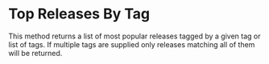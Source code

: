 Top Releases By Tag
===================

This method returns a list of most popular releases tagged by a given tag or 
list of tags. If multiple tags are supplied only releases matching all of them 
will be returned.